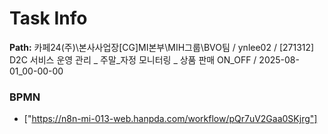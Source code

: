 # Task Info

**Path:** 카페24(주)\본사사업장\[CG]MI본부\MIH그룹\BVO팀 / ynlee02 / [271312] D2C 서비스 운영 관리 _ 주말_자정 모니터링 _ 상품 판매 ON_OFF / 2025-08-01_00-00-00

### BPMN
- ["https://n8n-mi-013-web.hanpda.com/workflow/pQr7uV2Gaa0SKjrg"]

